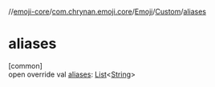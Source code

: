 //[emoji-core](../../../../index.md)/[com.chrynan.emoji.core](../../index.md)/[Emoji](../index.md)/[Custom](index.md)/[aliases](aliases.md)

# aliases

[common]\
open override val [aliases](aliases.md): [List](https://kotlinlang.org/api/latest/jvm/stdlib/kotlin.collections/-list/index.html)&lt;[String](https://kotlinlang.org/api/latest/jvm/stdlib/kotlin/-string/index.html)&gt;

